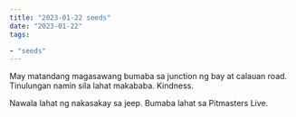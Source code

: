 ```yaml
---
title: "2023-01-22 seeds"
date: "2023-01-22"
tags:

- "seeds"
---
```


May matandang magasawang bumaba sa junction ng bay at calauan road. Tinulungan namin sila lahat makababa. Kindness.

Nawala lahat ng nakasakay sa jeep. Bumaba lahat sa Pitmasters Live.